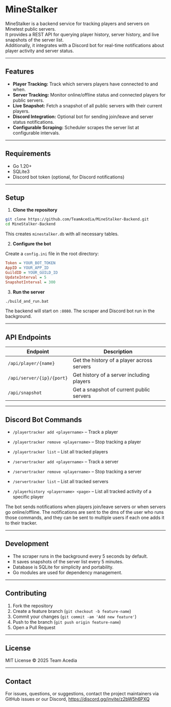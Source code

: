 # MineStalker

MineStalker is a backend service for tracking players and servers on Minetest public servers.  
It provides a REST API for querying player history, server history, and live snapshots of the server list.  
Additionally, it integrates with a Discord bot for real-time notifications about player activity and server status.

---

## Features

- **Player Tracking:** Track which servers players have connected to and when.  
- **Server Tracking:** Monitor online/offline status and connected players for public servers.  
- **Live Snapshot:** Fetch a snapshot of all public servers with their current players.  
- **Discord Integration:** Optional bot for sending join/leave and server status notifications.  
- **Configurable Scraping:** Scheduler scrapes the server list at configurable intervals.  

---

## Requirements

- Go 1.20+  
- SQLite3  
- Discord bot token (optional, for Discord notifications)  

---

## Setup

1. **Clone the repository**
```bash
git clone https://github.com/TeamAcedia/MineStalker-Backend.git
cd MineStalker-Backend
````

This creates `minestalker.db` with all necessary tables.

2. **Configure the bot**

Create a `config.ini` file in the root directory:

```ini
Token = YOUR_BOT_TOKEN
AppID = YOUR_APP_ID
GuildID = YOUR_GUILD_ID
UpdateInterval = 5
SnapshotInterval = 300
```

3. **Run the server**

```bash
./build_and_run.bat
```

The backend will start on `:8080`. The scraper and Discord bot run in the background.

---

## API Endpoints

| Endpoint                  | Description                                |
| ------------------------- | ------------------------------------------ |
| `/api/player/{name}`      | Get the history of a player across servers |
| `/api/server/{ip}/{port}` | Get history of a server including players  |
| `/api/snapshot`           | Get a snapshot of current public servers   |

---

## Discord Bot Commands

* `/playertracker add <playername>` – Track a player
* `/playertracker remove <playername>` – Stop tracking a player
* `/playertracker list` – List all tracked players

* `/servertracker add <playername>` – Track a server
* `/servertracker remove <playername>` – Stop tracking a server
* `/servertracker list` – List all tracked servers


* `/playerhistory <playername> <page>` – List all tracked activity of a specific player

The bot sends notifications when players join/leave servers or when servers go online/offline.
The notifications are sent to the dms of the user who runs those commands, and they can be sent to multiple users if each one adds it to their tracker.

---

## Development

* The scraper runs in the background every 5 seconds by default.
* It saves snapshots of the server list every 5 minutes.
* Database is SQLite for simplicity and portability.
* Go modules are used for dependency management.

---

## Contributing

1. Fork the repository
2. Create a feature branch (`git checkout -b feature-name`)
3. Commit your changes (`git commit -am 'Add new feature'`)
4. Push to the branch (`git push origin feature-name`)
5. Open a Pull Request

---

## License

MIT License © 2025 Team Acedia

---

## Contact

For issues, questions, or suggestions, contact the project maintainers via GitHub issues or our Discord, https://discord.gg/invite/z2bW5h6PXQ